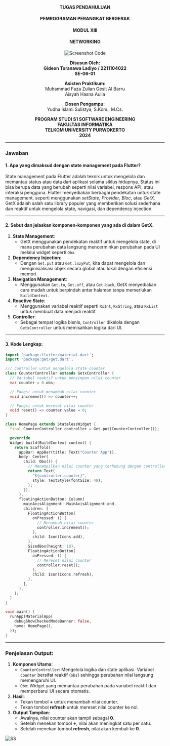 <div style="text-align: center;">

#### TUGAS PENDAHULUAN  
#### PEMROGRAMAN PERANGKAT BERGERAK  
#### MODUL XIII 
#### NETWORKING  

![Screenshot Code](logo.png)

**Disusun Oleh:**  
**Gideon Toranawa Ladiyo / 2211104022**  
**SE-06-01**  

**Asisten Praktikum:**  
Muhammad Faza Zulian Gesit Al Barru  
Aisyah Hasna Aulia  

**Dosen Pengampu:**  
Yudha Islami Sulistya, S.Kom., M.Cs.  


**PROGRAM STUDI S1 SOFTWARE ENGINEERING**  
**FAKULTAS INFORMATIKA**  
**TELKOM UNIVERSITY PURWOKERTO**  
**2024**

</div>

---

### Jawaban

#### 1. **Apa yang dimaksud dengan state management pada Flutter?**
State management pada Flutter adalah teknik untuk mengelola dan memantau status atau data dari aplikasi selama siklus hidupnya. Status ini bisa berupa data yang berubah seperti nilai variabel, respons API, atau interaksi pengguna. Flutter menyediakan berbagai pendekatan untuk state management, seperti menggunakan *setState*, *Provider*, *Bloc*, atau *GetX*. GetX adalah salah satu library populer yang memberikan solusi sederhana dan reaktif untuk mengelola state, navigasi, dan dependency injection.

---

#### 2. **Sebut dan jelaskan komponen-komponen yang ada di dalam GetX.**

1. **State Management**:
   - GetX menggunakan pendekatan reaktif untuk mengelola state, di mana perubahan data langsung mencerminkan perubahan pada UI melalui widget seperti `Obx`.
2. **Dependency Injection**:
   - Dengan `Get.put` atau `Get.lazyPut`, kita dapat mengelola dan menginisialisasi objek secara global atau lokal dengan efisiensi memori.
3. **Navigation Management**:
   - Menggunakan `Get.to`, `Get.off`, atau `Get.back`, GetX menyediakan cara mudah untuk berpindah antar halaman tanpa memerlukan `BuildContext`.
4. **Reactive State**:
   - Menggunakan variabel reaktif seperti `RxInt`, `RxString`, atau `RxList` untuk membuat data menjadi reaktif.
5. **Controller**:
   - Sebagai tempat logika bisnis, `Controller` dikelola dengan `GetxController` untuk memisahkan logika dari UI.

---

#### 3. **Kode Lengkap:**

```dart
import 'package:flutter/material.dart';
import 'package:get/get.dart';

/// Controller untuk mengelola state counter
class CounterController extends GetxController {
  // Variabel reaktif untuk menyimpan nilai counter
  var counter = 0.obs;

  // Fungsi untuk menambah nilai counter
  void increment() => counter++;

  // Fungsi untuk mereset nilai counter
  void reset() => counter.value = 0;
}

class HomePage extends StatelessWidget {
  final CounterController controller = Get.put(CounterController());

  @override
  Widget build(BuildContext context) {
    return Scaffold(
      appBar: AppBar(title: Text("Counter App")),
      body: Center(
        child: Obx(() {
          // Menampilkan nilai counter yang terhubung dengan controller
          return Text(
            "${controller.counter}",
            style: TextStyle(fontSize: 48),
          );
        }),
      ),
      floatingActionButton: Column(
        mainAxisAlignment: MainAxisAlignment.end,
        children: [
          FloatingActionButton(
            onPressed: () {
              // Menambah nilai counter
              controller.increment();
            },
            child: Icon(Icons.add),
          ),
          SizedBox(height: 10),
          FloatingActionButton(
            onPressed: () {
              // Mereset nilai counter
              controller.reset();
            },
            child: Icon(Icons.refresh),
          ),
        ],
      ),
    );
  }
}

void main() {
  runApp(MaterialApp(
    debugShowCheckedModeBanner: false,
    home: HomePage(),
  ));
}
```

---

### Penjelasan Output:

1. **Komponen Utama**:
   - `CounterController`: Mengelola logika dan state aplikasi. Variabel `counter` bersifat reaktif (`obs`) sehingga perubahan nilai langsung memengaruhi UI.
   - `Obx`: Widget yang memantau perubahan pada variabel reaktif dan memperbarui UI secara otomatis.
2. **Hasil**:
   - Tekan tombol **+** untuk menambah nilai counter.
   - Tekan tombol **refresh** untuk mereset nilai counter ke nol.
3. **Output Tampilan**:
   - Awalnya, nilai counter akan tampil sebagai **0**.
   - Setelah menekan tombol **+**, nilai akan meningkat satu per satu.
   - Setelah menekan tombol **refresh**, nilai akan kembali ke **0**.

<div>
    <img src="ss.png" alt="SS">
</div>